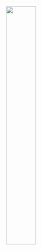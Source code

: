 <div align=center><img src="https://timemachine-blog.oss-cn-beijing.aliyuncs.com/img/008i3skNly1gs8qeligmpj30u01400vn.jpg" width="40%" height="40%"></div>